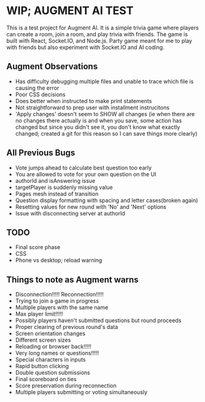 # WIP; AUGMENT AI TEST

This is a test project for Augment AI. It is a simple trivia game where players can create a room, join a room, and play trivia with friends. The game is built with React, Socket.IO, and Node.js. Party game meant for me to play with friends but also experiment with Socket.IO and AI coding.

## Augment Observations

- Has difficulty debugging multiple files and unable to trace which file is causing the error
- Poor CSS decisions
- Does better when instructed to make print statements
- Not straightforward to prep user with installment instrucitons
- 'Apply changes' doesn't seem to SHOW all changes (ie when there are no changes there actually is and when you save, some action has changed but since you didn't see it, you don't know what exactly changed; created a git for this reason so I can save things more clearly)

## All Previous Bugs
- Vote jumps ahead to calculate best question too early
- You are allowed to vote for your own question on the UI
- authorId and isAnswering issue
- targetPlayer is suddenly missing value
- Pages mesh instead of transition
- Question display formatting with spacing and letter cases(broken again)
- Resetting values for new round with 'No' and 'Next' options
- Issue with disconnecting server at authorId

## TODO
- Final score phase
- CSS
- Phone vs desktop; reload warning

## Things to note as Augment warns
- Disconnection!!!!! Reconnection!!!!!
- Trying to join a game in progress
- Multiple players with the same name
- Max player limit!!!!!
- Possibly players haven't submitted questions but round proceeds
- Proper clearing of previous round's data
- Screen orientation changes
- Different screen sizes
- Reloading or browser back!!!!!
- Very long names or questions!!!!!
- Special characters in inputs
- Rapid button clicking
- Double question submissions
- Final scoreboard on ties
- Score preservation during reconnection
- Multiple players submitting or voting simultaneously

